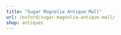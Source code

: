 ```yaml
---
title: "Sugar Magnolia Antique Mall"
url: /oxford/sugar-magnolia-antique-mall/
shop: antiques
---
```

